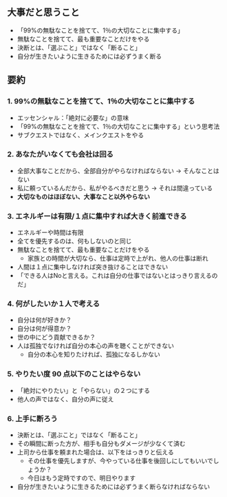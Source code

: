 
## 大事だと思うこと

- 「99%の無駄なことを捨てて、1％の大切なことに集中する」
- 無駄なことを捨てて、最も重要なことだけをやる
- 決断とは、「選ぶこと」ではなく「断ること」
- 自分が生きたいように生きるためには必ずうまく断る

## 要約

### 1. 99%の無駄なことを捨てて、1％の大切なことに集中する

- エッセンシャル：「絶対に必要な」の意味
- 「99%の無駄なことを捨てて、1％の大切なことに集中する」という思考法
- サブクエストではなく、メインクエストをやる

### 2. あなたがいなくても会社は回る

- 全部大事なことだから、全部自分がやらなければならない → そんなことはない
- 私に頼っているんだから、私がやるべきだと思う → それは間違っている
- **大切なものはほぼない、大事なこと以外やらない**

### 3. エネルギーは有限/１点に集中すれば大きく前進できる

- エネルギーや時間は有限
- 全てを優先するのは、何もしないのと同じ
- 無駄なことを捨てて、最も重要なことだけをやる
	- 家族との時間が大切なら、仕事は定時で上がれ、他人の仕事は断れ
- 人間は１点に集中しなければ突き抜けることはできない
- 「できる人はNoと言える。これは自分の仕事ではないとはっきり言えるのだ」

### 4. 何がしたいか１人で考える

- 自分は何が好きか？
- 自分は何が得意か？
- 世の中にどう貢献できるか？
- 人は孤独でなければ自分の本心の声を聴くことができない
	- 自分の本心を知りたければ、孤独になるしかない

### 5. やりたい度 90 点以下のことはやらない

- 「絶対にやりたい」と「やらない」の２つにする
- 他人の声ではなく、自分の声に従え

### 6. 上手に断ろう

- 決断とは、「選ぶこと」ではなく「断ること」
- その瞬間に断った方が、相手も自分もダメージが少なくて済む
- 上司から仕事を頼まれた場合は、以下をはっきりと伝える
	- その仕事を優先しますが、今やっている仕事を後回しにしてもいいでしょうか？
	- 今日はもう定時ですので、明日やります
- 自分が生きたいように生きるためには必ずうまく断らなければならない
